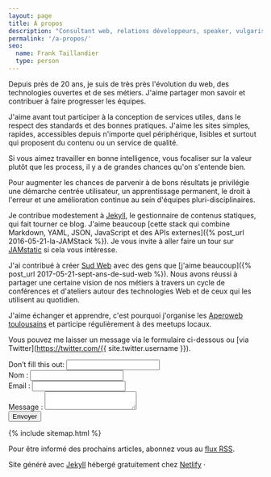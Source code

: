```yaml
---
layout: page
title: À propos
description: "Consultant web, relations développeurs, speaker, vulgarisation technique."
permalink: '/a-propos/'
seo:
  name: Frank Taillandier
  type: person
---
```


Depuis près de 20 ans, je suis de très près l'évolution du web, des technologies ouvertes et de ses métiers. J'aime partager mon savoir et contribuer à faire progresser les équipes.

J'aime avant tout participer à la conception de services utiles, dans le respect des standards et des bonnes pratiques. J'aime les sites simples, rapides, accessibles depuis n'importe quel périphérique, lisibles et surtout qui proposent du contenu ou un service de qualité.

Si vous aimez travailler en bonne intelligence, vous focaliser sur la valeur plutôt que les process, il y a de grandes chances qu'on s'entende bien.

Pour augmenter les chances de parvenir à de bons résultats je privilégie une démarche centrée utilisateur, un apprentissage permanent, le droit à l'erreur et une amélioration continue au sein d'équipes pluri-disciplinaires.

Je contribue modestement à [Jekyll](https://jekyllrb.com), le gestionnaire de contenus statiques, qui fait tourner ce blog. J'aime beaucoup [cette stack qui combine Markdown, YAML, JSON, JavaScript et des APIs externes]({% post_url 2016-05-21-la-JAMStack %}). Je vous invite à aller faire un tour sur [ JAMstatic](https://jamstatic.fr) si cela vous intéresse.

J'ai contribué à créer [Sud Web](https://sudweb.fr) avec des gens que [j'aime beaucoup]({% post_url 2017-05-21-sept-ans-de-sud-web %}). Nous avons réussi à partager une certaine vision de nos métiers à travers un cycle de conférences et d'ateliers autour des technologies Web et de ceux qui les utilisent au quotidien.

J'aime échanger et apprendre, c'est pourquoi j'organise les [Aperoweb toulousains](http://toulouse.aperoweb.fr) et participe régulièrement à des meetups locaux.

Vous pouvez me laisser un message via le formulaire ci-dessous ou [via Twitter](https://twitter.com/{{ site.twitter.username }}).

<form class="contact" name="contact" netlify-honeypot="bot-field" action="/" netlify>
  <div class="hidden">
    <label>Don’t fill this out: <input name="bot-field"></label>
  </div>
  <div class="form-group">
    <label for="name">Nom : <input class="form-control" type="text" name="name"></label>
  </div>
  <div class="form-group">
    <label for="email">Email : <input class="form-control" type="email" name="email"></label>
  </div>
  <div class="form-group">
    <label for="message">Message : <textarea class="form-control" name="message"></textarea></label>
  </div>
  <div class="form-group">
    <button class="btn" type="submit">Envoyer</button>
  </div>
</form>

{% include sitemap.html %}

<p>
  Pour être informé des prochains articles, abonnez vous au <a href="{{ "/feed.xml" | relative_url }}">flux RSS</a>.
</p>

<p class="copy">Site généré avec <a href="https://jekyllrb.com">Jekyll</a> hébergé gratuitement chez <a href="https://netlify.com">Netlify</a> · </p>
